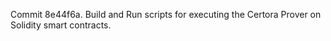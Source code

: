 Commit 8e44f6a.                    Build and Run scripts for executing the Certora Prover on Solidity smart contracts.